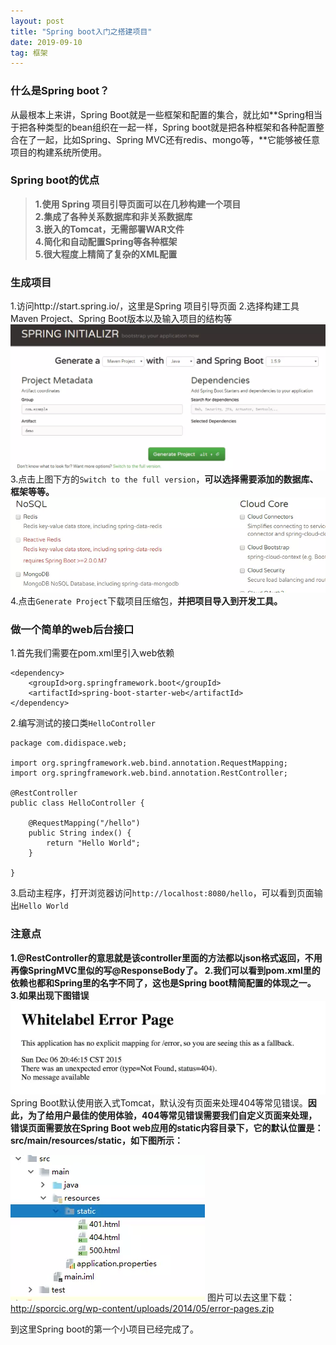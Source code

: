 ```yaml
---
layout: post
title: "Spring boot入门之搭建项目"
date: 2019-09-10
tag: 框架
---   
```


### **什么是Spring boot？**
从最根本上来讲，Spring Boot就是一些框架和配置的集合，就比如**Spring相当于把各种类型的bean组织在一起一样，Spring boot就是把各种框架和各种配置整合在了一起，比如Spring、Spring MVC还有redis、mongo等，**它能够被任意项目的构建系统所使用。
### Spring boot的优点
>**1.使用 Spring 项目引导页面可以在几秒构建一个项目**        
>**2.集成了各种关系数据库和非关系数据库**        
>**3.嵌入的Tomcat，无需部署WAR文件**        
>**4.简化和自动配置Spring等各种框架**        
>**5.很大程度上精简了复杂的XML配置**        

### **生成项目**
1.访问http://start.spring.io/，这里是Spring 项目引导页面
2.选择构建工具Maven Project、Spring Boot版本以及输入项目的结构等
![QQ图片20180125113718.png](/images/1.jpg)
3.点击上图下方的`Switch to the full version`，**可以选择需要添加的数据库、框架等等。**
![QQ图片20180125114031.png](/images/2.jpg)
4.点击`Generate Project`下载项目压缩包，**并把项目导入到开发工具。**

### **做一个简单的web后台接口**
1.首先我们需要在pom.xml里引入web依赖
```
<dependency>
    <groupId>org.springframework.boot</groupId>
    <artifactId>spring-boot-starter-web</artifactId>
</dependency>
```
2.编写测试的接口类`HelloController `
```
package com.didispace.web;

import org.springframework.web.bind.annotation.RequestMapping;
import org.springframework.web.bind.annotation.RestController;

@RestController
public class HelloController {

    @RequestMapping("/hello")
    public String index() {
        return "Hello World";
    }

}
```
3.启动主程序，打开浏览器访问`http://localhost:8080/hello`，可以看到页面输出`Hello World`
### **注意点**
**1.@RestController的意思就是该controller里面的方法都以json格式返回，不用再像SpringMVC里似的写@ResponseBody了。
2.我们可以看到pom.xml里的依赖也都和Spring里的名字不同了，这也是Spring boot精简配置的体现之一。**
**3.如果出现下图错误**
![QQ图片20180125115248.png](/images/3.jpg)
Spring Boot默认使用嵌入式Tomcat，默认没有页面来处理404等常见错误。**因此，为了给用户最佳的使用体验，404等常见错误需要我们自定义页面来处理，错误页面需要放在Spring Boot web应用的static内容目录下，它的默认位置是：src/main/resources/static，如下图所示：**

![QQ图片20180125115431.png](/images/4.jpg)
图片可以去这里下载：http://sporcic.org/wp-content/uploads/2014/05/error-pages.zip

到这里Spring boot的第一个小项目已经完成了。







